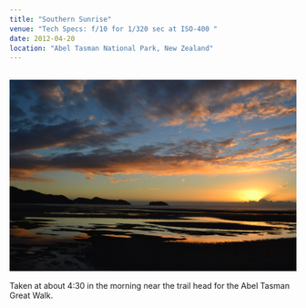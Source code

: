 ```yaml
---
title: "Southern Sunrise"
venue: "Tech Specs: f/10 for 1/320 sec at ISO-400 "
date: 2012-04-20
location: "Abel Tasman National Park, New Zealand"
---
```


<br/><img src='/images/DSC_0356.JPG'>

Taken at about 4:30 in the morning near the trail head for the Abel Tasman Great Walk.
